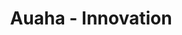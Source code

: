 ---
layout: content
data: innovation
title: Auaha - Innovation
isHome: true
link: https://figure.nz/search/?query=m%C4%81ori%20innovation
---